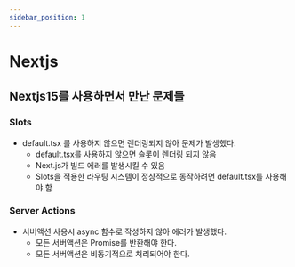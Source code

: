 ```yaml
---
sidebar_position: 1
---
```


# Nextjs

## Nextjs15를 사용하면서 만난 문제들

### Slots

- default.tsx 를 사용하지 않으면 렌더링되지 않아 문제가 발생했다.
  - default.tsx를 사용하지 않으면 슬롯이 렌더링 되지 않음
  - Next.js가 빌드 에러를 발생시킬 수 있음
  - Slots을 적용한 라우팅 시스템이 정상적으로 동작하려면 default.tsx를 사용해야 함

### Server Actions

- 서버액션 사용시 async 함수로 작성하지 않아 에러가 발생했다.
  - 모든 서버액션은 Promise를 반환해야 한다.
  - 모든 서버액션은 비동기적으로 처리되어야 한다.
